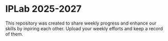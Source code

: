 # IPLab 2025-2027
This repository was created to share weekly progress and enhance our skills by inpiring each other.
Upload your weekly efforts and keep a record of them.

